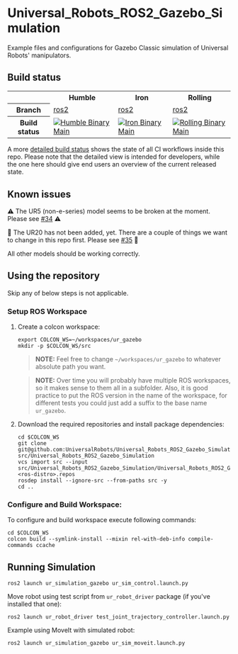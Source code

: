 Universal_Robots_ROS2_Gazebo_Simulation
==========================================

Example files and configurations for Gazebo Classic simulation of Universal Robots' manipulators.

## Build status
<table width="100%">
  <tr>
    <th></th>
    <th>Humble</th>
    <th>Iron</th>
    <th>Rolling</th>
  </tr>
  <tr>
    <th>Branch</th>
    <td><a href="https://github.com/UniversalRobots/Universal_Robots_ROS2_Description/tree/ros2">ros2</a></td>
    <td><a href="https://github.com/UniversalRobots/Universal_Robots_ROS2_Description/tree/ros2">ros2</a></td>
    <td><a href="https://github.com/UniversalRobots/Universal_Robots_ROS2_Description/tree/ros2">ros2</a></td>
  </tr>
  <tr>
    <th>Build status</th>
    <td>
      <a href="https://github.com/UniversalRobots/Universal_Robots_ROS2_Gazebo_Simulation/actions/workflows/humble-binary-main.yml?query=event%3Aschedule++">
         <img src="https://github.com/UniversalRobots/Universal_Robots_ROS2_Gazebo_Simulation/actions/workflows/humble-binary-main.yml/badge.svg?event=schedule"
              alt="Humble Binary Main"/>
      </a> <br />
    </td>
    <td>
      <a href="https://github.com/UniversalRobots/Universal_Robots_ROS2_Gazebo_Simulation/actions/workflows/iron-binary-main.yml?query=event%3Aschedule++">
         <img src="https://github.com/UniversalRobots/Universal_Robots_ROS2_Gazebo_Simulation/actions/workflows/iron-binary-main.yml/badge.svg?event=schedule"
              alt="Iron Binary Main"/>
      </a> <br />
    </td>
    <td>
      <a href="https://github.com/UniversalRobots/Universal_Robots_ROS2_Gazebo_Simulation/actions/workflows/rolling-binary-main.yml?query=event%3Aschedule++">
         <img src="https://github.com/UniversalRobots/Universal_Robots_ROS2_Gazebo_Simulation/actions/workflows/rolling-binary-main.yml/badge.svg?event=schedule"
              alt="Rolling Binary Main"/>
      </a> <br />
    </td>
  </tr>
</table>

A more [detailed build status](ci_status.md) shows the state of all CI workflows inside this repo.
Please note that the detailed view is intended for developers, while the one here should give end
users an overview of the current released state.

## Known issues
:warning: The UR5 (non-e-series) model seems to be broken at the moment. Please see [#34](https://github.com/UniversalRobots/Universal_Robots_ROS2_Gazebo_Simulation/issues/34) :warning:

:construction: The UR20 has not been added, yet. There are a couple of things we want to change in
this repo first. Please see
[#35](https://github.com/UniversalRobots/Universal_Robots_ROS2_Gazebo_Simulation/issues/35) :construction:

All other models should be working correctly.

## Using the repository
Skip any of below steps is not applicable.

### Setup ROS Workspace

1. Create a colcon workspace:
   ```
   export COLCON_WS=~/workspaces/ur_gazebo
   mkdir -p $COLCON_WS/src
   ```

   > **NOTE:** Feel free to change `~/workspaces/ur_gazebo` to whatever absolute path you want.

   > **NOTE:** Over time you will probably have multiple ROS workspaces, so it makes sense to them all in a subfolder.
     Also, it is good practice to put the ROS version in the name of the workspace, for different tests you could just add a suffix to the base name `ur_gazebo`.

1. Download the required repositories and install package dependencies:
   ```
   cd $COLCON_WS
   git clone git@github.com:UniversalRobots/Universal_Robots_ROS2_Gazebo_Simulation.git src/Universal_Robots_ROS2_Gazebo_Simulation
   vcs import src --input src/Universal_Robots_ROS2_Gazebo_Simulation/Universal_Robots_ROS2_Gazebo_Simulation.<ros-distro>.repos
   rosdep install --ignore-src --from-paths src -y
   cd ..
   ```

### Configure and Build Workspace:
To configure and build workspace execute following commands:
  ```
  cd $COLCON_WS
  colcon build --symlink-install --mixin rel-with-deb-info compile-commands ccache
  ```

## Running Simulation
```
ros2 launch ur_simulation_gazebo ur_sim_control.launch.py
```

Move robot using test script from  `ur_robot_driver` package (if you've installed that one):
```
ros2 launch ur_robot_driver test_joint_trajectory_controller.launch.py
```

Example using MoveIt with simulated robot:
```
ros2 launch ur_simulation_gazebo ur_sim_moveit.launch.py
```
